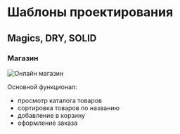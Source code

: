 # Шаблоны проектирования

## Magics, DRY, SOLID

### Магазин


![Онлайн магазин](https://www.pngitem.com/pimgs/m/522-5229044_e-commerce-store-png-transparent-png.png "Онлайн магазин")

 Основной функционал:
 - просмотр каталога товаров
 - сортировка товаров по названию
 - добавление в корзину
 - оформление заказа